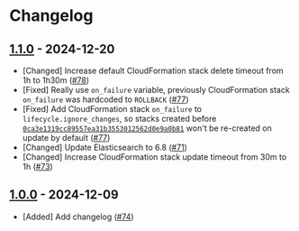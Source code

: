 # Changelog

<!-- template:
## [Unreleased] - YYYY-MM-DD

Optional release notice.

- [Verb] Change description ([#<PR-number>](https://github.com/quiltdata/iac/pull/<PR-number>))
-->

## [1.1.0] - 2024-12-20

- [Changed] Increase default CloudFormation stack delete timeout from 1h to 1h30m ([#78](https://github.com/quiltdata/iac/pull/78))
- [Fixed] Really use `on_failure` variable, previously CloudFormation stack `on_failure` was hardcoded to `ROLLBACK` ([#77](https://github.com/quiltdata/iac/pull/77))
- [Fixed] Add CloudFormation stack `on_failure` to `lifecycle.ignore_changes`, so stacks created before [`0ca3e1319cc89557ea31b3553012562d0e9a0b81`](https://github.com/quiltdata/iac/commit/0ca3e1319cc89557ea31b3553012562d0e9a0b81) won't be re-created on update by default ([#77](https://github.com/quiltdata/iac/pull/77))
- [Changed] Update Elasticsearch to 6.8 ([#71](https://github.com/quiltdata/iac/pull/71))
- [Changed] Increase CloudFormation stack update timeout from 30m to 1h ([#73](https://github.com/quiltdata/iac/pull/73))

## [1.0.0] - 2024-12-09

- [Added] Add changelog ([#74](https://github.com/quiltdata/iac/pull/74))

[Unreleased]: https://github.com/quiltdata/iac/compare/1.1.0...HEAD
[1.1.0]: https://github.com/quiltdata/iac/releases/tag/1.1.0
[1.0.0]: https://github.com/quiltdata/iac/releases/tag/1.0.0
